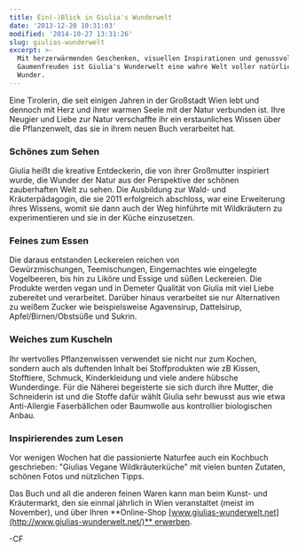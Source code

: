 ```yaml
---
title: Ein(-)Blick in Giulia's Wunderwelt
date: '2013-12-20 10:31:03'
modified: '2014-10-27 13:31:26'
slug: giulias-wunderwelt
excerpt: >-
  Mit herzerwärmenden Geschenken, visuellen Inspirationen und genussvollen
  Gaumenfreuden ist Giulia's Wunderwelt eine wahre Welt voller natürlicher
  Wunder.
---
```


Eine Tirolerin, die seit einigen Jahren in der Großstadt Wien lebt und dennoch mit Herz und ihrer warmen Seele mit der Natur verbunden ist. Ihre Neugier und Liebe zur Natur verschaffte ihr ein erstaunliches Wissen über die Pflanzenwelt, das sie in ihrem neuen Buch verarbeitet hat.

### Schönes zum Sehen

Giulia heißt die kreative Entdeckerin, die von ihrer Großmutter inspiriert wurde, die Wunder der Natur aus der Perspektive der schönen zauberhaften Welt zu sehen. Die Ausbildung zur Wald- und Kräuterpädagogin, die sie 2011 erfolgreich abschloss, war eine Erweiterung ihres Wissens, womit sie dann auch der Weg hinführte mit Wildkräutern zu experimentieren und sie in der Küche einzusetzen.

### Feines zum Essen

Die daraus entstanden Leckereien reichen von Gewürzmischungen, Teemischungen, Eingemachtes wie eingelegte Vogelbeeren, bis hin zu Liköre und Essige und süßen Leckereien. Die Produkte werden vegan und in Demeter Qualität von Giulia mit viel Liebe zubereitet und verarbeitet. Darüber hinaus verarbeitet sie nur Alternativen zu weißem Zucker wie beispielsweise Agavensirup, Dattelsirup, Apfel/Birnen/Obstsüße und Sukrin.

### Weiches zum Kuscheln

Ihr wertvolles Pflanzenwissen verwendet sie nicht nur zum Kochen, sondern auch als duftenden Inhalt bei Stoffprodukten wie zB Kissen, Stofftiere, Schmuck, Kinderkleidung und viele andere hübsche Wunderdinge. Für die Näherei begeisterte sie sich durch ihre Mutter, die Schneiderin ist und die Stoffe dafür wählt Giulia sehr bewusst aus wie etwa Anti-Allergie Faserbällchen oder Baumwolle aus kontrollier biologischen Anbau.

### Inspirierendes zum Lesen

Vor wenigen Wochen hat die passionierte Naturfee auch ein Kochbuch geschrieben: "Giulias Vegane Wildkräuterküche" mit vielen bunten Zutaten, schönen Fotos und nützlichen Tipps.

Das Buch und all die anderen feinen Waren kann man beim Kunst- und Kräutermarkt, den sie einmal jährlich in Wien veranstaltet (meist im November), und über Ihren **Online-Shop [www.giulias-wunderwelt.net](http://www.giulias-wunderwelt.net/)** erwerben.

[<!-- Image removed (no copyright): guilias02.jpg -->](https://www.veganblatt.com/i/guilias02.jpg) -CF
